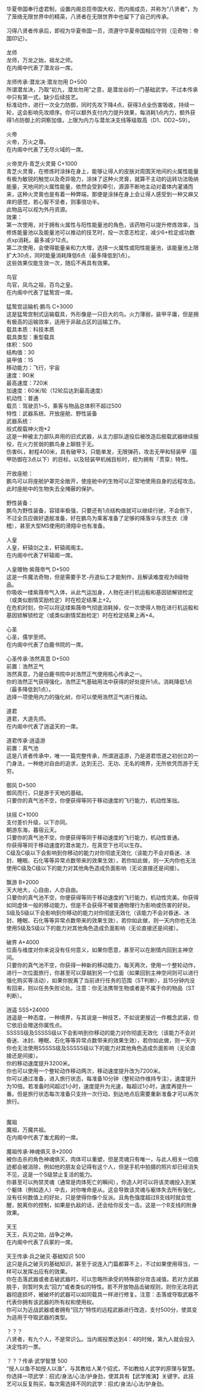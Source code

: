 <title>八贤者传承</title>
<meta name="GENERATOR" content="WinCHM">
<meta http-equiv="Content-Type" content="text/html; charset=gb2312">
<br>华夏帝国奉行虚君制，设置内阁总揽帝国大权，而内阁成员，并称为“八贤者”，为了笼络无限世界中的精英，八贤者在无限世界中也留下了自己的传承。
<br>
<br>习得八贤者传承后，即视为华夏帝国一员，须遵守华夏帝国相应守则（见奇物：帝国印记）。
<br>
<br>龙师
<br>龙师，万龙之始，祖龙之师。
<br>在内阁中代表了潜龙谷一席。
<br>
<br>龙师传承·潜龙决·潜龙勿用 D+500
<br>所谓潜龙决，乃取“初九，潜龙勿用”之意，是潜龙谷的一门基础武学。不过本传承中只有第一式，缺少后续技艺。
<br>标准动作，进行一次全力防御，同时先攻下降4点，获得3点全伤害吸收，持续一轮，这会影响先攻顺序。你可以额外支付内力提升效果，每消耗1点内力，额外获得1点防御上的洞察加值，上限为内力与潜龙决支线等级取高（D1、DD2~S9）。
<br>
<br>火帝
<br>火帝，万火之尊。
<br>在内阁中代表了无尽火域的一席。
<br>
<br>火帝灵丹·青芝火灵膏 C+1000
<br>青芝火灵膏，在修炼时涂抹在身上，能够让得人的皮肤对周围天地间的火属性能量有极为敏锐的触觉以及奇异吸力，涂抹了这种火灵膏，就算不主动的运转功法吸纳能量，天地间的火属性能量，依然会受到牵引，源源不断地主动对着体内灌涌而来，这种火灵膏也是有着一种弊端，那便是涂抹在身上会让得人感受到一种又麻又痒的感觉，若心智不坚者，则事倍功半。
<br>此物品可以视为外丹资源。
<br>效果：
<br>第一次使用，对于拥有火属性与阳性能量池的角色，该药物可以提升修炼效率，当修炼能量池以及能量池可以推动的技艺时，投一次意志检定，减少6+检定成功数点xp消耗，最多减少12点。
<br>第二次使用，会使得能量亲和力大增，选择一火属性或阳性能量池，该能量池上限扩大30点，同时能量消耗降低6点（最多降低到1点）。
<br>这些效果仅能生效一次，随后不再具有效果。
<br>
<br>鸟官
<br>鸟官，凤鸟之祖，百鸟之皇。
<br>在内阁中代表了猛鸷宫一席。
<br>
<br>猛鸷宫运输机·鹏鸟 C+3000
<br>这是猛鸷宫制式运输载具，外形像是一只巨大的鸟。火力薄弱，装甲平庸，但是拥有极高的运输效率，适用于非敌占区的运输工作。
<br>载具本质：科技本质
<br>载具类型：重型载具
<br>体积：500 
<br>结构值：30
<br>装甲值：15 
<br>移动能力：飞行，宇宙
<br>速度：90米 
<br>最高速度：720米
<br>加速度：60米/轮（12轮后达到最高速度）
<br>机动性：普通
<br>载员：驾驶员1~5，乘客与物品总体积不超过500
<br>特性：武器系统、开放座舱、野性装备
<br>武器系统：
<br>般式舰载神火炮*2
<br>这是一种被主力部队弃用的旧式武器，从主力部队退役后被改造后舰载武器继续服役，在火力贫弱的鹏鸟身上聊胜于无。
<br>伤害6L，射程400米，具有破甲3，只能单发，无限弹药，攻击无甲和轻装甲（盔甲防御在3点以下）的目标，以及轻装甲机械目标时，视为拥有『贯穿』特性。
<br>
<br>开放座舱：
<br>鹏鸟可以将座舱护罩完全敞开，使座舱中的生物可以正常地使用自身的远程攻击。此时座舱中的生物失去全掩蔽的保护。
<br>
<br>野性装备：
<br>鹏鸟为野性装备，容错率极强，只要还有1点结构值就可以继续行驶，不会倒下，不过全员应做好退舰准备，好在鹏鸟为乘客准备了足够的降落伞与求生衣（滑稽），甚至大型MS使用的滑翔伞也有准备。
<br>
<br>人皇
<br>人皇，轩辕剑之主，轩辕阁阁主。
<br>在内阁中代表了轩辕阁一席。
<br>
<br>人皇赠物·紫薇帝气 D+500
<br>这是一件魔法奇物，但是需要手艺-丹道仙工才能制作，且解读难度视为B级物品。
<br>你吸收一缕紫薇帝气入体，从此气运加身，人物在进行机运骰和基因锁解锁检定（或类似剧情奖励检定）时在检定结果上+2。
<br>在危机时刻，你可以将这缕紫薇帝气彻底消耗掉，仅一次使得人物在进行机运骰和基因锁解锁检定（或类似剧情奖励检定）时在检定结果上再+4。
<br>
<br>心圣
<br>心圣，儒学至师。
<br>在内阁中代表了白鹿书院的一席。
<br>
<br>心圣传承·浩然真意 D+500
<br>前置：浩然正气
<br>浩然真意，乃是白鹿书院中对浩然正气使用核心传承之一。
<br>你的浩然正气获得强化，浩然正气基础用法中获得的好处提升1点。消耗降低1点（最多降低到1点）。 
<br>选择一项使用内力的强化树，你可以使用浩然正气进行推动。
<br>
<br>道君
<br>道君，大道先师。
<br>在内阁中代表了逍遥天的一席。
<br>
<br>道君传承·逍遥游
<br>前置：真气池
<br>这是八贤者传承中，唯一一篇完整传承，所谓逍遥游，乃是道君悟道之初创立的一门身法，一种绝对自由的追求，达到无己、无功、无名的境界，无所依凭而游于无穷。
<br>
<br>御风 D+500
<br>御风而行，只是游于天地的基础。
<br>只要你的真气池不空，你便获得等同于移动速度的飞行能力，机动性笨拙。
<br>
<br>扶摇 C+1000
<br>支付差价升级，以下亦同。
<br>朝游东海，暮宿云天。
<br>只要你的真气池不空，你便获得等同于移动速度的飞行能力，机动性普通。
<br>你获得等同于移动速度的潜水能力，在真空下也可以生存。
<br>C级及C级以下会影响到你移动的能力对你彻底无效化（该能力不会对昏迷、冰封、睡眠、石化等等异常点数带来的效果生效），若你如此做，则一天内你也无法使用C级及C级以下的能力对其他角色造成负面影响（无论直接还是间接）。
<br>
<br>飘游 B+2000
<br>天大地大，心自由，人亦自由。
<br>只要你的真气池不空，你便获得等同于移动速度的飞行能力，机动性完美。你获得如同虚体一般的移动能力，但是不会获得不被普通物理行为影响或伤害的好处。
<br>S级及S级以下会影响到你移动的能力对你彻底无效化（该能力不会对昏迷、冰封、睡眠、石化等等异常点数带来的效果生效），若你如此做，则一天内你也无法使用S级及S级以下的能力对其他角色造成负面影响（无论直接还是间接）。
<br>
<br>破界 A+4000
<br>位面与维度对你来说没有任何意义，如果你愿意，甚至可以在剧情内回到主神空间。
<br>只要你的真气池不空，你获得一种新的移动能力，每天两次，使用一个整轮动作，进行一次位面旅行，你甚至可以穿越到另一个位面（如果回到主神空间则可以进行强化购买等活动），如果你脱离了当前进行任务的范围（ST判断），且15分钟内没有回来，则以任务失败论处。注意：你无法携带生物或者是不属于你的物品（ST判断）。
<br>
<br>逍遥 SSS+24000
<br>逍遥是一种态度，一种境界，与其说是一种技艺，不如说更接近一件概念武装，但它依旧会赠送你属性点。
<br>SSSSS级及SSSSS级以下会影响到你移动的能力对你彻底无效化（该能力不会对昏迷、冰封、睡眠、石化等等异常点数带来的效果生效），若你如此做，则一天内你也无法使用SSSSS级及SSSSS级以下的能力对其他角色造成负面影响（无论直接还是间接）。
<br>你的移动速度提升3200米。
<br>你也可以使用一个整轮动作移动两次，移动速度提升改为7200米。
<br>你可以通过准备，进入旅行状态，每准备10分钟（整轮动作维持专注），速度提升为10倍。若准备时间超过1小时，速度提升为光速，每超过1小时，速度再提升一番。但是旅行状态每次准备只支持一次行动，到达地点后需要重新准备才可以再次旅行。
<br>
<br>
<br>魔祖
<br>魔祖，万魔共祖。
<br>在内阁中代表了蚩尤殿的一席。
<br>
<br>魔祖传承·神魂俱灭 B+2000
<br>被你击杀的角色神魂俱灭，肉体可以重塑，但是灵魂只有唯一，与此人相关一切痕迹都会被消除，例如他的朋友会记得有这个人，但是手机中拍摄的照片却已经消失不见，这是一个S级禁止复活的能力。
<br>你甚至可以拘禁灵魂（通常是肉体死亡的瞬间），你造人时可以将该灵魂投入到某个躯体（例如造人）中去，对你唯命是从。这会导致该灵魂与躯体失去所有强化，没有任何数值上的好处，只是使得你像个反派。且角色强度超过B支线时就会觉醒，脱离你的控制，如果是仇敌的话，还会给你反戈一击。这是一个B支线的附身效果。
<br>
<br>天王
<br>天王，兵刃之始，战争之神。
<br>在内阁中代表了兵冢的一席。
<br>
<br>天王传承·兵之破灭·基础知识 500
<br>这只是兵之破灭的基础知识，甚至于说连入门篇都算不上，不过如果使用得当，一样可以发挥出应有的效果。
<br>你在击落武器或者击破武器时，可以忽略所承受的特殊部分攻击减值。若对方武器脱手，则暂时失去“回力”或者类似的特性。若不开放物品击破规则，则你无法将武器彻底损坏，被破坏的武器可以如同载具一样进行修复。注意：击落或夺取武器不代表你拥有该武器的所有权和使用权。
<br>你可以为近战武器或者拥有“回力”特性的远程武器进行改造，支付500分，使其变为适用于夺取武器的类型。
<br>
<br>？？？
<br>八贤者，有九个人，不是常识么。当内阁投票达到4：4的时候，第九人就会投入决定性的一票。
<br>
<br>？？？传承·武学智慧 500
<br>“授人以鱼不如授人以渔”，与其教给人某个招式，不如教给人武学的原理与智慧。
<br>你选择一项武学：招式/身法/心法/护身劲，使其具有【武学推演】关键字。此技艺可以反复购买，每次需选择不同的武学：招式/身法/心法/护身劲。
<br>